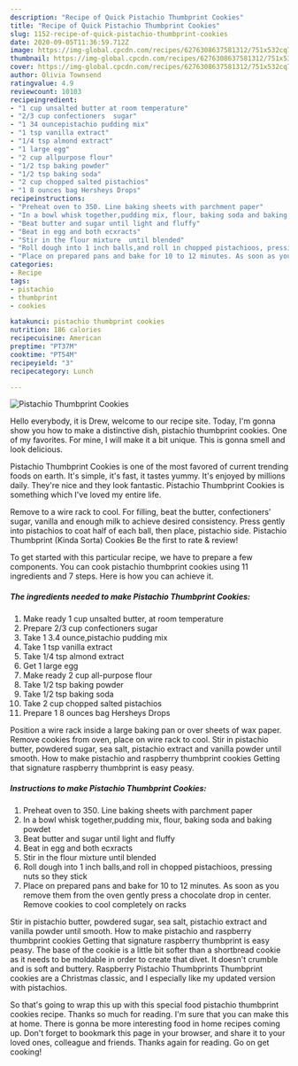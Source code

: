 ```yaml
---
description: "Recipe of Quick Pistachio Thumbprint Cookies"
title: "Recipe of Quick Pistachio Thumbprint Cookies"
slug: 1152-recipe-of-quick-pistachio-thumbprint-cookies
date: 2020-09-05T11:36:59.712Z
image: https://img-global.cpcdn.com/recipes/6276308637581312/751x532cq70/pistachio-thumbprint-cookies-recipe-main-photo.jpg
thumbnail: https://img-global.cpcdn.com/recipes/6276308637581312/751x532cq70/pistachio-thumbprint-cookies-recipe-main-photo.jpg
cover: https://img-global.cpcdn.com/recipes/6276308637581312/751x532cq70/pistachio-thumbprint-cookies-recipe-main-photo.jpg
author: Olivia Townsend
ratingvalue: 4.9
reviewcount: 10103
recipeingredient:
- "1 cup unsalted butter at room temperature"
- "2/3 cup confectioners  sugar"
- "1 34 ouncepistachio pudding mix"
- "1 tsp vanilla extract"
- "1/4 tsp almond extract"
- "1 large egg"
- "2 cup allpurpose flour"
- "1/2 tsp baking powder"
- "1/2 tsp baking soda"
- "2 cup chopped salted pistachios"
- "1 8 ounces bag Hersheys Drops"
recipeinstructions:
- "Preheat oven to 350. Line baking sheets with parchment paper"
- "In a bowl whisk together,pudding mix, flour, baking soda and baking powdet"
- "Beat butter and sugar until light and fluffy"
- "Beat in egg and both ecxracts"
- "Stir in the flour mixture  until blended"
- "Roll dough into 1 inch balls,and roll in chopped pistachioos, pressing nuts so they stick"
- "Place on prepared pans and bake for 10 to 12 minutes. As soon as you remove them from the oven gently press a chocolate drop in center. Remove cookies to cool completely  on racks"
categories:
- Recipe
tags:
- pistachio
- thumbprint
- cookies

katakunci: pistachio thumbprint cookies 
nutrition: 186 calories
recipecuisine: American
preptime: "PT37M"
cooktime: "PT54M"
recipeyield: "3"
recipecategory: Lunch

---
```



![Pistachio Thumbprint Cookies](https://img-global.cpcdn.com/recipes/6276308637581312/751x532cq70/pistachio-thumbprint-cookies-recipe-main-photo.jpg)

Hello everybody, it is Drew, welcome to our recipe site. Today, I'm gonna show you how to make a distinctive dish, pistachio thumbprint cookies. One of my favorites. For mine, I will make it a bit unique. This is gonna smell and look delicious.

Pistachio Thumbprint Cookies is one of the most favored of current trending foods on earth. It's simple, it's fast, it tastes yummy. It's enjoyed by millions daily. They're nice and they look fantastic. Pistachio Thumbprint Cookies is something which I've loved my entire life.

Remove to a wire rack to cool. For filling, beat the butter, confectioners&#39; sugar, vanilla and enough milk to achieve desired consistency. Press gently into pistachios to coat half of each ball, then place, pistachio side. Pistachio Thumbprint (Kinda Sorta) Cookies Be the first to rate &amp; review!


To get started with this particular recipe, we have to prepare a few components. You can cook pistachio thumbprint cookies using 11 ingredients and 7 steps. Here is how you can achieve it.

<!--inarticleads1-->

##### The ingredients needed to make Pistachio Thumbprint Cookies:

1. Make ready 1 cup unsalted butter, at room temperature
1. Prepare 2/3 cup confectioners  sugar
1. Take 1 3.4 ounce,pistachio pudding mix
1. Take 1 tsp vanilla extract
1. Take 1/4 tsp almond extract
1. Get 1 large egg
1. Make ready 2 cup all-purpose flour
1. Take 1/2 tsp baking powder
1. Take 1/2 tsp baking soda
1. Take 2 cup chopped salted pistachios
1. Prepare 1 8 ounces bag Hersheys Drops


Position a wire rack inside a large baking pan or over sheets of wax paper. Remove cookies from oven, place on wire rack to cool. Stir in pistachio butter, powdered sugar, sea salt, pistachio extract and vanilla powder until smooth. How to make pistachio and raspberry thumbprint cookies Getting that signature raspberry thumbprint is easy peasy. 

<!--inarticleads2-->

##### Instructions to make Pistachio Thumbprint Cookies:

1. Preheat oven to 350. Line baking sheets with parchment paper
1. In a bowl whisk together,pudding mix, flour, baking soda and baking powdet
1. Beat butter and sugar until light and fluffy
1. Beat in egg and both ecxracts
1. Stir in the flour mixture  until blended
1. Roll dough into 1 inch balls,and roll in chopped pistachioos, pressing nuts so they stick
1. Place on prepared pans and bake for 10 to 12 minutes. As soon as you remove them from the oven gently press a chocolate drop in center. Remove cookies to cool completely  on racks


Stir in pistachio butter, powdered sugar, sea salt, pistachio extract and vanilla powder until smooth. How to make pistachio and raspberry thumbprint cookies Getting that signature raspberry thumbprint is easy peasy. The base of the cookie is a little bit softer than a shortbread cookie as it needs to be moldable in order to create that divet. It doesn&#39;t crumble and is soft and buttery. Raspberry Pistachio Thumbprints Thumbprint cookies are a Christmas classic, and I especially like my updated version with pistachios. 

So that's going to wrap this up with this special food pistachio thumbprint cookies recipe. Thanks so much for reading. I'm sure that you can make this at home. There is gonna be more interesting food in home recipes coming up. Don't forget to bookmark this page in your browser, and share it to your loved ones, colleague and friends. Thanks again for reading. Go on get cooking!
